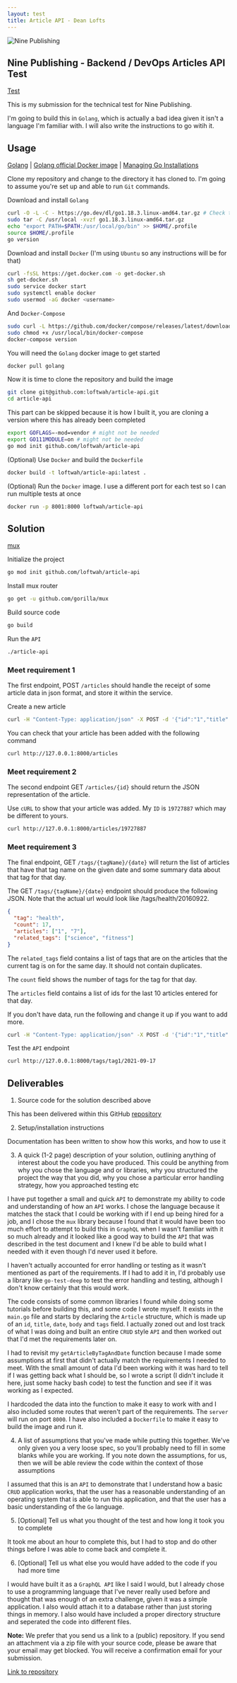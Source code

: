 ```yaml
---
layout: test
title: Article API - Dean Lofts
---
```


![Nine Publishing](https://repository-images.githubusercontent.com/504058214/88657ffb-1213-4d40-b0b8-be00dbed134f)

## Nine Publishing - Backend / DevOps Articles API Test

[Test](https://ffxblue.github.io/interview-tests/test/article-api/)

This is my submission for the technical test for Nine Publishing.

I'm going to build this in `Golang`, which is actually a bad idea given it isn't a language I'm familiar with. I will also write the instructions to go witih it.

## Usage

[Golang](https://go.dev/doc/install) | [Golang official Docker image](https://hub.docker.com/_/golang) | [Managing Go Installations](https://go.dev/doc/manage-install)

Clone my repository and change to the directory it has cloned to. I'm going to assume you're set up and able to run `Git` commands.

Download and install `Golang`

```bash
curl -O -L -C - https://go.dev/dl/go1.18.3.linux-amd64.tar.gz # Check the latest version here: https://golang.org/dl/
sudo tar -C /usr/local -xvzf go1.18.3.linux-amd64.tar.gz
echo "export PATH=$PATH:/usr/local/go/bin" >> $HOME/.profile
source $HOME/.profile
go version
```

Download and install `Docker` (I'm using `Ubuntu` so any instructions will be for that)

```bash
curl -fsSL https://get.docker.com -o get-docker.sh
sh get-docker.sh
sudo service docker start
sudo systemctl enable docker
sudo usermod -aG docker <username>
```

And `Docker-Compose`

```bash
sudo curl -L https://github.com/docker/compose/releases/latest/download/docker-compose-$(uname -s)-$(uname -m) -o /usr/local/bin/docker-compose
sudo chmod +x /usr/local/bin/docker-compose
docker-compose version
```

You will need the `Golang` docker image to get started

```bash
docker pull golang
```

Now it is time to clone the repository and build the image

```bash
git clone git@github.com:loftwah/article-api.git
cd article-api
```

This part can be skipped because it is how I built it, you are cloning a version where this has already been completed

```bash
export GOFLAGS=-mod=vendor # might not be needed
export GO111MODULE=on # might not be needed
go mod init github.com/loftwah/article-api
```

(Optional) Use `Docker` and build the `Dockerfile`

```bash
docker build -t loftwah/article-api:latest .
```

(Optional) Run the `Docker` image. I use a different port for each test so I can run multiple tests at once

```bash
docker run -p 8001:8000 loftwah/article-api
```

## Solution

[mux](https://github.com/gorilla/mux)

Initialize the project

```bash
go mod init github.com/loftwah/article-api
```

Install mux router

```bash
go get -u github.com/gorilla/mux
```

Build source code

```bash
go build
```

Run the `API`

```bash
./article-api
```

### Meet requirement 1

The first endpoint, POST `/articles` should handle the receipt of some article data in json format, and store it within the service.

Create a new article

```bash
curl -H "Content-Type: application/json" -X POST -d '{"id":"1","title":"Article Three","date":"2021-09-17","body":"This is the body of article three","tags":["tag1","tag2","tag3"]}' http://127.0.0.1:8000/articles
```

You can check that your article has been added with the following command

```bash
curl http://127.0.0.1:8000/articles
```

### Meet requirement 2

The second endpoint GET `/articles/{id}` should return the JSON representation of the article.

Use `cURL` to show that your article was added. My `ID` is `19727887` which may be different to yours.

```bash
curl http://127.0.0.1:8000/articles/19727887
```

### Meet requirement 3

The final endpoint, GET `/tags/{tagName}/{date}` will return the list of articles that have that tag name on the given date and some summary data about that tag for that day.

The GET `/tags/{tagName}/{date}` endpoint should produce the following JSON. Note that the actual url would look like /tags/health/20160922.

```json
{
  "tag": "health",
  "count": 17,
  "articles": ["1", "7"],
  "related_tags": ["science", "fitness"]
}
```

The `related_tags` field contains a list of tags that are on the articles that the current tag is on for the same day. It should not contain duplicates.

The `count` field shows the number of tags for the tag for that day.

The `articles` field contains a list of ids for the last 10 articles entered for that day.

If you don't have data, run the following and change it up if you want to add more.

```bash
curl -H "Content-Type: application/json" -X POST -d '{"id":"1","title":"Article Four","date":"2021-09-17","body":"This is the body of article four","tags":["tag1","tag2","tag3"]}' http://127.0.0.1:8000/articles
```

Test the `API` endpoint

```bash
curl http://127.0.0.1:8000/tags/tag1/2021-09-17
```

## Deliverables

1. Source code for the solution described above

This has been delivered within this GitHub [repository](https://github.com/loftwah/article-api)

2. Setup/installation instructions

Documentation has been written to show how this works, and how to use it

3. A quick (1-2 page) description of your solution, outlining anything of interest about the code you have produced. This could be anything from why you chose the language and or libraries, why you structured the project the way that you did, why you chose a particular error handling strategy, how you approached testing etc

I have put together a small and quick `API` to demonstrate my ability to code and understanding of how an `API` works. I chose the language because it matches the stack that I could be working with if I end up being hired for a job, and I chose the `mux` library because I found that it would have been too much effort to attempt to build this in `GraphQL` when I wasn't familiar with it so much already and it looked like a good way to build the `API` that was described in the test document and I knew I'd be able to build what I needed with it even though I'd never used it before.

I haven't actually accounted for error handling or testing as it wasn't mentioned as part of the requirements. If I had to add it in, I'd probably use a library like `go-test-deep` to test the error handling and testing, although I don't know certainly that this would work.

The code consists of some common libraries I found while doing some tutorials before building this, and some code I wrote myself. It exists in the `main.go` file and starts by declaring the `Article` structure, which is made up of an `id`, `title`, `date`, `body` and `tags` field. I actually zoned out and lost track of what I was doing and built an entire `CRUD` style `API` and then worked out that I'd met the requirements later on.

I had to revisit my `getArticleByTagAndDate` function because I made some assumptions at first that didn't actually match the requirements I needed to meet. With the small amount of data I'd been working with it was hard to tell if I was getting back what I should be, so I wrote a script (I didn't include it here, just some hacky bash code) to test the function and see if it was working as I expected.

I hardcoded the data into the function to make it easy to work with and I also included some routes that weren't part of the requirements. The `server` will run on port `8000`. I have also included a `Dockerfile` to make it easy to build the image and run it.

4. A list of assumptions that you've made while putting this together. We've only given you a very loose spec, so you'll probably need to fill in some blanks while you are working. If you note down the assumptions, for us, then we will be able review the code within the context of those assumptions

I assumed that this is an `API` to demonstrate that I understand how a basic `CRUD` application works, that the user has a reasonable understanding of an operating system that is able to run this application, and that the user has a basic understanding of the `Go` language.

5. [Optional] Tell us what you thought of the test and how long it took you to complete

It took me about an hour to complete this, but I had to stop and do other things before I was able to come back and complete it.

6. [Optional] Tell us what else you would have added to the code if you had more time

I would have built it as a `GraphQL API` like I said I would, but I already chose to use a programming language that I've never really used before and thought that was enough of an extra challenge, given it was a simple application. I also would attach it to a database rather than just storing things in memory. I also would have included a proper directory structure and seperated the code into different files.

**Note:** We prefer that you send us a link to a (public) repository. If you send an attachment via a zip file with your source code, please be aware that your email may get blocked. You will receive a confirmation email for your submission.

[Link to repository](https://github.com/loftwah/article-api)
